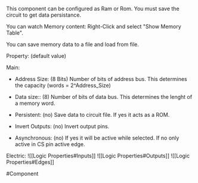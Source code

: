 This component can be configured as Ram or Rom.
You must save the circuit to get data persistance.

You can watch Memory content:
Right-Click and select "Show Memory Table".

You can save memory data to a file and load from file.

Property: (default value)

Main:
- Address Size: (8 Bits)
   Number of bits of address bus.
   This determines the capacity (words = 2^Address_Size)

- Data size:: (8)
   Number of bits of data bus.
   This determines the lenght of a memory word.

- Persistent: (no)
   Save data to circuit file.
   If yes it acts as a ROM.

- Invert Outputs: (no)
   Invert output pins.

- Asynchronous: (no)
   If yes it will be active while selected.
   If no only active in CS pin active edge.

Electric:
![[Logic Properties#Inputs]]
![[Logic Properties#Outputs]]
![[Logic Properties#Edges]]

#Component 